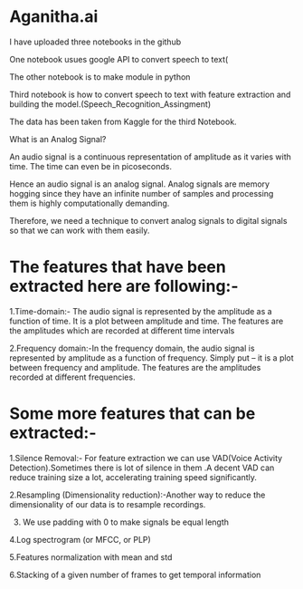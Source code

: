 # Aganitha.ai
I have uploaded three notebooks in the github

One notebook usues google API to convert speech to text(

The other  notebook is to make module in python

Third notebook is how to convert speech to text with feature extraction and building the model.(Speech_Recognition_Assingment)

The data has been taken from Kaggle for the third Notebook.



What is an Analog Signal?

An audio signal is a continuous representation of amplitude as it varies with time. The time can even be in picoseconds. 

Hence  an audio signal is an analog signal.
Analog signals are memory hogging since they have an infinite number of samples and processing them is highly computationally demanding.

Therefore, we need a technique to convert analog signals to digital signals so that we can work with them easily.

#  The features that have been extracted here are following:-
1.Time-domain:- The audio signal is represented by the amplitude as a function of time. It is a plot between amplitude and time. The features are the amplitudes which are recorded at different time intervals

2.Frequency domain:-In the frequency domain, the audio signal is represented by amplitude as a function of frequency. Simply put – it is a plot between frequency and amplitude. The features are the amplitudes recorded at different frequencies.


# Some more features that can be extracted:-

1.Silence Removal:-
For feature extraction we can use  VAD(Voice Activity Detection).Sometimes there is lot of silence in them .A decent VAD can reduce training size a lot, accelerating training speed significantly.

2.Resampling (Dimensionality reduction):-Another way to reduce the dimensionality of our data is to resample recordings.

3. We use  padding with 0 to make signals be equal length

4.Log spectrogram (or MFCC, or PLP)

5.Features normalization with mean and std

6.Stacking of a given number of frames to get temporal information


